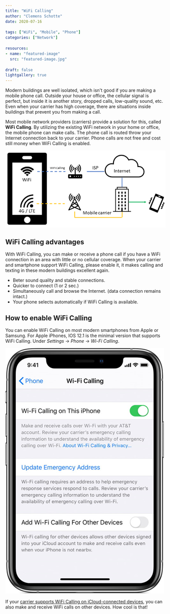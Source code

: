 ```yaml
---
title: "WiFi Calling"
author: "Clemens Schotte"
date: 2020-07-16

tags: ["WiFi", "Mobile", "Phone"]
categories: ["Network"]

resources:
- name: "featured-image"
  src: "featured-image.jpg"

draft: false
lightgallery: true
---
```


Modern buildings are well isolated, which isn't good if you are making a mobile phone call. Outside your house or office, the cellular signal is perfect, but inside it is another story, dropped calls, low-quality sound, etc. Even when your carrier has high coverage, there are situations inside buildings that prevent you from making a call.

Most mobile network providers (carriers) provide a solution for this, called **WiFi Calling**. By utilizing the existing WiFi network in your home or office, the mobile phone can make calls. The phone call is routed throw your Internet connection back to your carrier. Phone calls are not free and cost still money when WiFi Calling is enabled.

![WiFi Calling](WiFiCalling.png)

## WiFi Calling advantages

With WiFi Calling, you can make or receive a phone call if you have a WiFi connection in an area with little or no cellular coverage. When your carrier and smartphone support WiFi Calling, please enable it, it makes calling and texting in these modern buildings excellent again.

* Beter sound quality and stable connections.
* Quicker to connect (1 or 2 sec.)
* Simultaneously call and browse the Internet. (data connection remains intact.)
* Your phone selects automatically if WiFi Calling is available.

## How to enable WiFi Calling

You can enable WiFi Calling on most modern smartphones from Apple or Samsung. For Apple iPhones, IOS 12.1 is the minimal version that supports WiFi Calling. Under *Settings* -> *Phone* -> *Wi-Fi Calling*.

![Enable WiFi Calling](ios13-iphone-xs-settings-cellular-wi-fi-calling-on.jpg)

If your [carrier supports WiFi Calling on iCloud-connected devices](https://support.apple.com/en-us/HT204039), you can also make and receive WiFi calls on other devices. How cool is that!